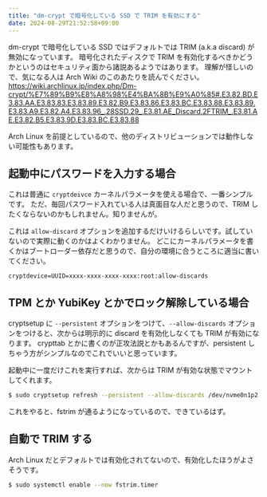 ```yaml
---
title: "dm-crypt で暗号化している SSD で TRIM を有効にする"
date: 2024-08-29T21:52:58+09:00
---
```


dm-crypt で暗号化している SSD ではデフォルトでは TRIM (a.k.a discard) が無効になっています。
暗号化されたディスクで TRIM を有効化するべきかどうかというのはセキュリティ面から諸説あるようではあります。
理解が怪しいので、気になる人は Arch Wiki のこのあたりを読んでください。  
https://wiki.archlinux.jp/index.php/Dm-crypt/%E7%89%B9%E8%A8%98%E4%BA%8B%E9%A0%85#.E3.82.BD.E3.83.AA.E3.83.83.E3.83.89.E3.82.B9.E3.83.86.E3.83.BC.E3.83.88.E3.83.89.E3.83.A9.E3.82.A4.E3.83.96_.28SSD.29_.E3.81.AE_Discard.2FTRIM_.E3.81.AE.E3.82.B5.E3.83.9D.E3.83.BC.E3.83.88

Arch Linux を前提としているので、他のディストリビューションでは動作しない可能性もあります。

## 起動中にパスワードを入力する場合

これは普通に `cryptdeivce` カーネルパラメータを使える場合で、一番シンプルです。
ただ、毎回パスワード入れている人は真面目な人だと思うので、TRIM したくならないのかもしれません。知りませんが。

これは `allow-discard` オプションを追加するだけいけるらしいです。試していないので実際に動くのかはよくわかりません。
どこにカーネルパラメータを書くかはブートローダー依存だと思うので、自分の環境に合うところに適当に書いてください。

```plaintext
cryptdevice=UUID=xxxx-xxxx-xxxx-xxxx:root:allow-discards
```

## TPM とか YubiKey とかでロック解除している場合

cryptsetup に `--persistent` オプションをつけて、`--allow-discards` オプションをつけると、次からは明示的に discard を有効化しなくても TRIM が有効になります。
crypttab とかに書くのが正攻法説とかもあるんですが、persistent しちゃう方がシンプルなのでこれでいいと思っています。

起動中に一度だけこれを実行すれば、次からは TRIM が有効な状態でマウントしてくれます。
    
```bash
$ sudo cryptsetup refresh --persistent --allow-discards /dev/nvme0n1p2 cryptroot
```

これをやると、fstrim が通るようになっているので、できているはず。

## 自動で TRIM する

Arch Linux だとデフォルトでは有効化されてないので、有効化したほうがよさそうです。

```bash
$ sudo systemctl enable --now fstrim.timer
```
